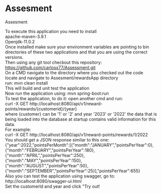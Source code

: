 # Assesment
Assesment


To execute this application you need to install<br />
apache-maven-3.9.1<br />
Openjdk-11.0.2<br />
Once installed make sure your environment variables are pointing to bin directories of these two applications and that you are using the correct versions.<br />
Then using any git tool checkout this repository: https://github.com/carlosx77/Assessment.git<br />
On a CMD navigate to the directory where you checked out the code <br />
locate and navigate to Assesment/rewardsApp directory<br />
run: mvn clean install<br />
This will build and unit test the application <br />
Now run the application using: mvn spring-boot:run<br />
To test the application, to do it: open another cmd and run: <br />
curl -X GET http://localhost:8080/api/v1/reward-points/rewards/{customerid}/{year}<br />
where {customer} can be '1' or '2' and year '2023' or '2022' the data that is being loaded into the database at startup contains valid information for this data.<br />
For example:<br />
curl -X GET http://localhost:8080/api/v1/reward-points/rewards/1/2022<br />
You should get a JSON response similar to this one:<br />
{"year":2022,"pointsPerMonth":[{"month":"JANUARY","pointsPerYear":0},{"month":"FEBRUARY","pointsPerYear":180},{"month":"APRIL","pointsPerYear":250},{"month":"MAY","pointsPerYear":150},{"month":"AUGUST","pointsPerYear":50},{"month":"SEPTEMBER","pointsPerYear":25}],"pointsPerYear":655}<br />
Also you can test the application using swagger, go to: http://localhost:8080/swagger-ui.html<br />
Set the customerId and year and click "Try out!<br />
<br /><br />
